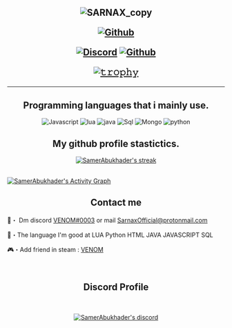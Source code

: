 <h2 align="center">

  
<p align="center">
  
  ![SARNAX_copy](https://mpng.subpng.com/20181115/urf/kisspng-university-of-malaya-doel-logo-brand-5bed619fe01558.2970360615422836799179.jpg)


<p align="center">
  <a href="">
   <img alt="Github" src="https://img.shields.io/badge/TEST-WEBSITE-red"></a> 
  


  
</p>
<p align="center">
    <a href="https://discord.com/users/273963892256800768">
   <img alt="Discord" src="https://img.shields.io/badge/Discord-VENOM%230003-7289DA?style=for-the-badge&logo=discord&logoColor=7289DA&logoWidth=10&labelColor=000'"></a>  
  <a href="https://github.com/SamerAbukhader/">
   <img alt="Github" src="https://img.shields.io/github/followers/SamerAbukhader?color=7289DA&logo=github&label=Followers&style=for-the-badge&logoWidth=10&labelColor=000'"></a>   
  
  
[![𝚝𝚛𝚘𝚙𝚑𝚢](https://github-profile-trophy.vercel.app/?username=ryo-ma&column=8&margin-w=20&margin-h=0&no-bg=true&no-frame=true&theme=tokyonight)](https://github.com/ryo-ma)
<hr>

  

  
</p>


<h2 align="center">Programming languages that i mainly use.</h2>
<p align="center">
  <img alt="Javascript" src="https://img.shields.io/badge/-JavaScript-090909?style=for-the-badge&logo=JavaScript&logoColor=E9D54D"></a> 
  <img alt="lua" src="https://img.shields.io/badge/-LUA-090909?style=for-the-badge&logo=LUA&logoColor=4d79e9"></a>
  <img alt="java" src="https://img.shields.io/badge/-JAVA-090909?style=for-the-badge&logo=JAVA&logoColor=ed8a11"></a>
  <img alt="Sql" src="https://img.shields.io/badge/-Sql-090909?style=for-the-badge&logo=mysql&logoColor=00648B"></a> 
  <img alt="Mongo" src="https://img.shields.io/badge/-MongoDB-090909?style=for-the-badge&logo=MongoDB&logoColor=00648B"></a> 
  <img alt="python" src="https://img.shields.io/badge/-python-090909?style=for-the-badge&logo=python&logoColor=00648B"></a>
</p>



<h2 align="center">My github profile stastictics.</h2>

<p align="center">
    <a href="https://github.com/SamerAbukhader">
        <img title="SamerAbukhader stats" alt="SamerAbukhader's streak" src="https://github-readme-streak-stats.herokuapp.com/?user=SamerAbukhader&theme=dark&hide_border=true&stroke=f53b3b"/>
    </a>
</p><br>
<a href="https://github.com/SamerAbukhader"><img alt="SamerAbukhader's Activity Graph" src="https://activity-graph.herokuapp.com/graph?username=SamerAbukhader&bg_color=0D1117&color=eca15b&line=eca15b&point=FFFFFF&hide_border=true" /></a>
  

<h2 align="center">Contact me</h2>

📩・ Dm discord [VENOM#0003](https://discord.com/users/273963892256800768) or mail SarnaxOfficial@protonmail.com

📮・The language I'm good at  LUA  Python  HTML  JAVA  JAVASCRIPT  SQL  

🎮・Add friend in steam : [VENOM](https://steamcommunity.com/id/JordanVeNoM/)

</pre><br>

<h2 align="center">Discord Profile</h2><br>
  <p align="center">
    <a href="https://discord.com/users/273963892256800768">
        <img title="Sarnax server discord" alt="SamerAbukhader's discord" src="https://discord.c99.nl/widget/theme-3/273963892256800768.png"/>
    </a>
</p>

